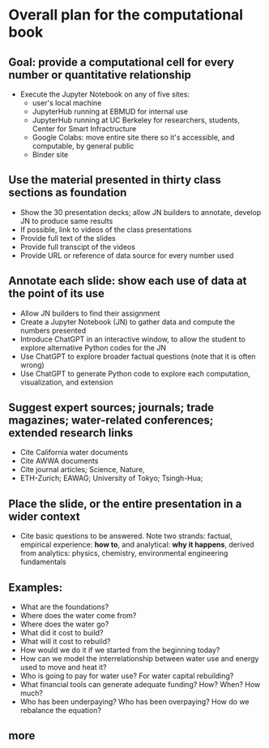 # Overall plan for the computational book
## Goal: provide a computational cell for every number or quantitative relationship
- Execute the Jupyter Notebook on any of five sites:
    - user's local machine
    - JupyterHub running at EBMUD for internal use
    - JupyterHub running at UC Berkeley for researchers, students, Center for Smart Infractructure
    - Google Colabs: move entire site there so it's accessible, and computable, by general public
    - Binder site

## Use the material presented in thirty class sections as foundation
- Show the 30 presentation decks; allow JN builders to annotate, develop JN to produce same results
- If possible, link to videos of the class presentations
- Provide full text of the slides
- Provide full transcipt of the videos
- Provide URL or reference of data source for every number used
## Annotate each slide: show each use of data at the point of its use
- Allow JN builders to find their assignment
- Create a Jupyter Notebook (JN) to gather data and compute the numbers presented
- Introduce ChatGPT in an interactive window, to allow the student to explore alternative Python codes for the JN
- Use ChatGPT to explore broader factual questions (note that it is often wrong)
- Use ChatGPT to generate Python code to explore each computation, visualization, and extension
## Suggest expert sources; journals; trade magazines; water-related conferences;  extended research links
- Cite California water documents
- Cite AWWA documents
- Cite journal articles; Science, Nature, 
- ETH-Zurich; EAWAG; University of Tokyo; Tsingh-Hua; 
##  Place the slide, or the entire presentation in a wider context
- Cite basic questions to be answered. Note two strands: factual, empirical experience: **how to**, and  analytical: **why it happens**, derived from analytics: physics, chemistry, environmental engineering fundamentals
## Examples: 
- What are the foundations?
- Where does the water come from?
- Where does the water go?
- What did it cost to build?
- What will it cost to rebuild?
- How would we do it if we started from the beginning today?
- How can we model the interrelationship between water use and energy used to move and heat it?
- Who is going to pay for water use? For water capital rebuilding? 
- What financial tools can generate adequate funding? How? When? How much? 
- Who has been underpaying? Who has been overpaying? How do we rebalance the equation?
## more
